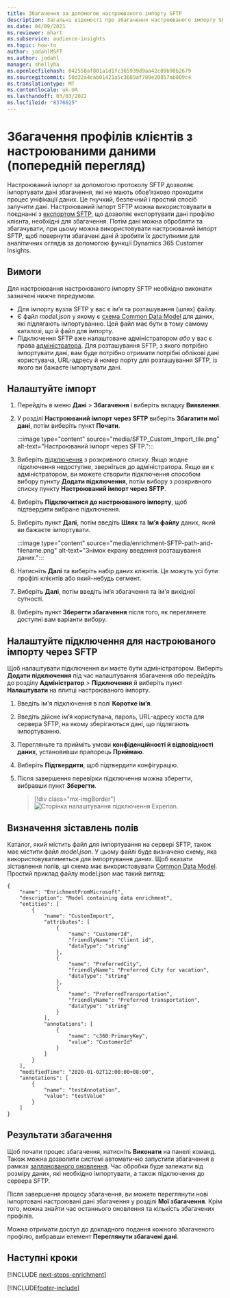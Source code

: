 ```yaml
---
title: Збагачення за допомогою настроюваного імпорту SFTP
description: Загальні відомості про збагачення настроюваного імпорту SFTP.
ms.date: 04/09/2021
ms.reviewer: mhart
ms.subservice: audience-insights
ms.topic: how-to
author: jodahlMSFT
ms.author: jodahl
manager: shellyha
ms.openlocfilehash: 042558af801a1d1fc365939d9aa42c09b98b2679
ms.sourcegitcommit: 50d32a4cab01421a5c3689af789e20857ab009c4
ms.translationtype: MT
ms.contentlocale: uk-UA
ms.lasthandoff: 03/03/2022
ms.locfileid: "8376625"
---
```

# <a name="enrich-customer-profiles-with-custom-data-preview"></a>Збагачення профілів клієнтів з настроюваними даними (попередній перегляд)

Настроюваний імпорт за допомогою протоколу SFTP дозволяє імпортувати дані збагачення, які не мають обов’язково проходити процес уніфікації даних. Це гнучкий, безпечний і простий спосіб залучити дані. Настроюваний імпорт SFTP можна використовувати в поєднанні з [експортом SFTP](export-sftp.md), що дозволяє експортувати дані профілю клієнта, необхідні для збагачення. Потім дані можна обробляти та збагачувати, при цьому можна використовувати настроюваний імпорт SFTP, щоб повернути збагачені дані й зробити їх доступними для аналітичних оглядів за допомогою функції Dynamics 365 Customer Insights.

## <a name="prerequisites"></a>Вимоги

Для настроювання настроюваного імпорту SFTP необхідно виконати зазначені нижче передумови.

- Для імпорту вузла SFTP у вас є ім’я та розташування (шлях) файлу.
- Є файл *model.json* у якому є [схема Common Data Model](/common-data-model/) для даних, які підлягають імпортуванню. Цей файл має бути в тому самому каталозі, що й файл для імпорту.
- Підключення SFTP вже налаштоване адміністратором *або* у вас є права [адміністратора](permissions.md#admin). Для розташування SFTP, з якого потрібно імпортувати дані, вам буде потрібно отримати потрібні облікові дані користувача, URL-адресу й номер порту для розташування SFTP, із якого ви бажаєте імпортувати дані.


## <a name="configure-the-import"></a>Налаштуйте імпорт

1. Перейдіть в меню **Дані** > **Збагачення** і виберіть вкладку **Виявлення**.

1. У розділі **Настроюваний імпорт через SFTP** виберіть **Збагатити мої дані**, потім виберіть пункт **Почати**.

   :::image type="content" source="media/SFTP_Custom_Import_tile.png" alt-text="Настроюваний імпорт через SFTP.":::

1. Виберіть [підключення](connections.md) з розкривного списку. Якщо жодне підключення недоступне, зверніться до адміністратора. Якщо ви є адміністратором, ви можете створити підключення способом вибору пункту **Додати підключення**, потім вибору з розкривного списку пункту **Настроюваний імпорт через SFTP**.

1. Виберіть **Підключитися до настроюваного імпорту**, щоб підтвердити вибране підключення.

1.  Виберіть пункт **Далі**, потім введіть **Шлях** та **Ім’я файлу** даних, який ви бажаєте імпортувати.

    :::image type="content" source="media/enrichment-SFTP-path-and-filename.png" alt-text="Знімок екрану введення розташування даних.":::

1. Натисніть **Далі** та виберіть набір даних клієнтів. Це можуть усі бути профілі клієнтів або який-небудь сегмент.

1. Виберіть **Далі**, потім введіть ім’я збагачення та ім'я вихідної сутності. 

1. Виберіть пункт **Зберегти збагачення** після того, як переглянете доступні вам варіанти вибору.

## <a name="configure-the-connection-for-sftp-custom-import"></a>Налаштуйте підключення для настроюваного імпорту через SFTP 

Щоб налаштувати підключення ви маєте бути адміністратором. Виберіть **Додати підключення** під час налаштування збагачення *або* перейдіть до розділу **Адміністратор** > **Підключення** й виберіть пункт **Налаштувати** на плитці настроюваного імпорту.

1. Введіть ім'я підключення в полі **Коротке ім’я**.

1. Введіть дійсне ім’я користувача, пароль, URL-адресу хоста для сервера SFTP, на якому зберігаються дані, що підлягають імпортуванню.

1. Перегляньте та прийміть умови **конфіденційності й відповідності даних**, установивши прапорець **Приймаю**.

1. Виберіть **Підтвердити**, щоб підтвердити конфігурацію.

1. Після завершення перевірки підключення можна зберегти, вибравши пункт **Зберегти**.

   > [!div class="mx-imgBorder"]
   > ![Сторінка налаштування підключення Experian.](media/enrichment-SFTP-connection.png "Сторінка налаштування підключення Experian")


## <a name="defining-field-mappings"></a>Визначення зіставлень полів 

Каталог, який містить файл для імпортування на сервері SFTP, також має містити файл *model.json*. У цьому файлі буде визначено схему, яка використовуватиметься для імпортування даних. Щоб вказати зіставлення полів, ця схема має використовувати [Common Data Model](/common-data-model/). Простий приклад файлу model.json має такий вигляд:

```
{
    "name": "EnrichmentFromMicrosoft",
    "description": "Model containing data enrichment",
    "entities": [
        {
            "name": "CustomImport",
            "attributes": [
                {
                    "name": "CustomerId",
                    "friendlyName": "Client id",
                    "dataType": "string"
                },
                {
                    "name": "PreferredCity",
                    "friendlyName": "Preferred City for vacation",
                    "dataType": "string"
                },
                {
                    "name": "PreferredTransportation",
                    "friendlyName": "Preferred transportation",
                    "dataType": "string"
                }
            ],
            "annotations": [
                {
                    "name": "c360:PrimaryKey",
                    "value": "CustomerId"
                }
            ]
        }
    ],
    "modifiedTime": "2020-01-02T12:00:00+08:00",
    "annotations": [
        {
            "name": "testAnnotation",
            "value": "testValue"
        }
    ]
}
```

## <a name="enrichment-results"></a>Результати збагачення

Щоб почати процес збагачення, натисніть **Виконати** на панелі команд. Також можна дозволити системі автоматично запустити збагачення в рамках [запланованого оновлення](system.md#schedule-tab). Час обробки буде залежати від розміру даних, які необхідно імпортувати, а також підключення до сервера SFTP.

Після завершення процесу збагачення, ви можете переглянути нові імпортовані настроювані дані збагачення у розділі **Мої збагачення**. Крім того, можна знайти час останнього оновлення та кількість збагачених профілів.

Можна отримати доступ до докладного подання кожного збагаченого профілю, вибравши елемент **Переглянути збагачені дані**.

## <a name="next-steps"></a>Наступні кроки

[!INCLUDE [next-steps-enrichment](../includes/next-steps-enrichment.md)]

[!INCLUDE[footer-include](../includes/footer-banner.md)]
